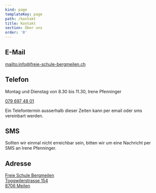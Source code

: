 ```yaml
---
kind: page
templateKey: page
path: /kontakt
title: Kontakt
section: Über uns
order: '0'
---
```

## E-Mail

<mailto:info@freie-schule-bergmeilen.ch>

## Telefon

Montag und Dienstag von 8.30 bis 11.30, Irene Pfenninger

<a href="tel:079 697 48 01">079 697 48 01</a> 

Ein Telefontermin ausserhalb dieser Zeiten kann per email oder sms vereinbart werden.



## SMS

Sollten wir einmal nicht erreichbar sein, bitten wir um eine Nachricht per SMS an Irene Pfenninger.

## Adresse

[
Freie Schule Bergmeilen \
Toggwilerstrasse 154 \
8706 Meilen
](https://goo.gl/maps/8ESxFM69JWQ2)
